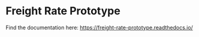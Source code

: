 # Freight Rate Prototype

Find the documentation here: https://freight-rate-prototype.readthedocs.io/
